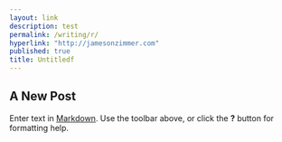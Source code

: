 ```yaml
---
layout: link
description: test
permalink: /writing/r/
hyperlink: "http://jamesonzimmer.com"
published: true
title: Untitledf
---
```



## A New Post

Enter text in [Markdown](http://daringfireball.net/projects/markdown/). Use the toolbar above, or click the **?** button for formatting help.
